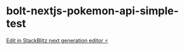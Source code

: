 # bolt-nextjs-pokemon-api-simple-test

[Edit in StackBlitz next generation editor ⚡️](https://stackblitz.com/~/github.com/sujumayas/bolt-nextjs-pokemon-api-simple-test)